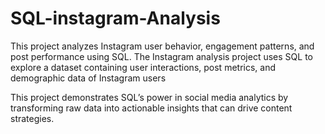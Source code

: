 # SQL-instagram-Analysis
This project analyzes Instagram user behavior, engagement patterns, and post performance using SQL.
The Instagram analysis project uses SQL to explore a dataset containing user interactions, post metrics,
and demographic data of Instagram users

This project demonstrates SQL’s power in social media analytics by transforming raw data into actionable insights that can drive content strategies.

